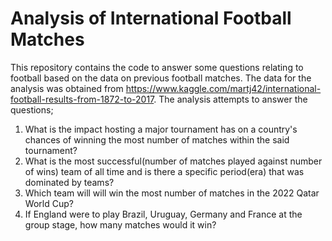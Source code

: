 # Analysis of International Football Matches
This repository contains the code to answer some questions relating to football based on the data on previous football matches. The data for the analysis was obtained from https://www.kaggle.com/martj42/international-football-results-from-1872-to-2017. The analysis attempts to answer the questions;
1. What is the impact hosting a major tournament has on a country's chances of winning the most number of matches within the said tournament?
2. What is the most successful(number of matches played against number of wins) team of all time and is there a specific period(era) that was dominated by teams?
3. Which team will will win the most number of matches in the 2022 Qatar World Cup?
4. If England were to play Brazil, Uruguay, Germany and France at the group stage, how many matches would it win?
